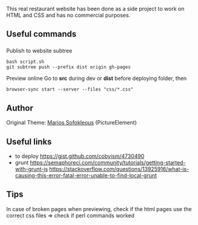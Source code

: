 This real restaurant website has been done as a side project to work on HTML and CSS and has no commercial purposes. 


## Useful commands

###
Publish to website subtree
```
bash script.sh
git subtree push --prefix dist origin gh-pages
```

Preview online
Go to **src** during dev or **dist** before deploying folder, then
```
browser-sync start --server --files "css/*.css"
```

## Author

Original Theme:
[Marios Sofokleous](https://www.msof.me/) (PictureElement)

## Useful links
- to deploy https://gist.github.com/cobyism/4730490
- grunt https://semaphoreci.com/community/tutorials/getting-started-with-grunt-js
https://stackoverflow.com/questions/13925916/what-is-causing-this-error-fatal-error-unable-to-find-local-grunt

## Tips
In case of broken pages when previewing, check if the html pages use the correct css files => check if perl commands worked